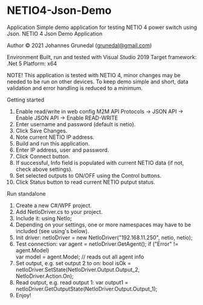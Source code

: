 # NETIO4-Json-Demo

Application
Simple demo application for testing NETIO 4 power switch using Json.
NETIO 4 Json Demo Application

Author
© 2021 Johannes Grunedal (grunedal@gmail.com)

Environment
Built, run and tested with Visual Studio 2019
Target framework: .Net 5
Platform: x64

NOTE!
This application is tested with NETIO 4, minor changes may be needed to be run on other devices.
To keep demo simple and short, data validation and error handling is reduced to a minimum.


Getting started
 1. Enable read/write in web config M2M API Protocols -> JSON API -> Enable JSON API -> Enable READ-WRITE
 2. Enter username and password (default is netio).
 3. Click Save Changes.
 4. Note current NETIO IP address.
 5. Build and run this application.
 6. Enter IP address, user and password.
 7. Click Connect button.
 8. If successful, Info field is populated with current NETIO data (if not, check above settings).
 9. Set selected outputs to ON/OFF using the Control buttons.
10. Click Status button to read current NETIO putput status.


Run standalone
1. Create a new C#/WPF project.
2. Add NetIoDriver.cs to your project.
3. Include it: using NetIo;
4. Depending on your settings, one or more namespaces may have to be included (see using's below).
5. Init driver: netIoDriver = new NetIoDriver("192.168.11.250", netio, netio);
6. Test connection:
   var agent = netIoDriver.GetAgent();
   if ("Error" != agent.Model)   
     var model = agent.Model; // reads out all agent info
7. Set output, e.g. set output 2 to on:
   bool isOk = netIoDriver.SetState(NetIoDriver.Output.Output_2, NetIoDriver.Action.On);
8. Read output, e.g. read output 1:
   var output1 = netIoDriver.GetOutputState(NetIoDriver.Output.Output_1);
9. Enjoy!
